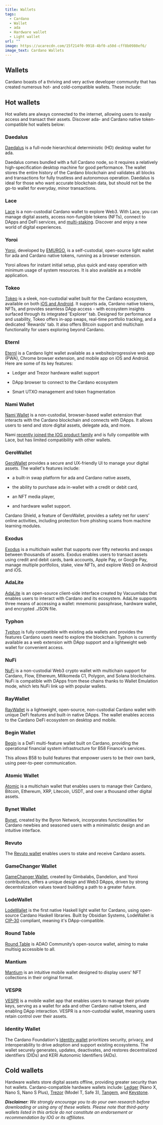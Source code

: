```yaml
---
title: Wallets
tags:
  - Cardano
  - Wallet
  - ada
  - Hardware wallet
  - Light wallet
url: ""
image: https://ucarecdn.com/15f214f0-9918-4bf0-a50d-cff8b0980ef6/
image_text: Cardano Wallets
---
```


## Wallets

Cardano boasts of a thriving and very active developer community that has created numerous hot- and cold-compatible wallets. These include:

## **Hot wallets**

Hot wallets are always connected to the internet, allowing users to easily access and transact their assets. Discover ada- and Cardano native token-compatible hot wallets below:

### **Daedalus**

[Daedalus](https://daedaluswallet.io/) is a full-node hierarchical deterministic (HD) desktop wallet for ada. 

Daedalus comes bundled with a full Cardano node, so it requires a relatively high-specification desktop machine for good performance. The wallet stores the entire history of the Cardano blockchain and validates all blocks and transactions for fully trustless and autonomous operation. Daedalus is ideal for those who want accurate blockchain data, but should not be the go-to wallet for everyday, minor transactions.

### **Lace**

[Lace](https://www.lace.io) is a non-custodial Cardano wallet to explore Web3. With Lace, you can manage digital assets, access non-fungible tokens (NFTs), connect to DApps and DeFi services, and [multi-staking](https://www.lace.io/blog/stake-your-ada-across-multiple-pools-with-lace-s-new-multi-delegation-feature-beta). Discover and enjoy a new world of digital experiences.

### **Yoroi**

[Yoroi](https://yoroi-wallet.com/#/), developed by [EMURGO](https://emurgo.io/), is a self-custodial, open-source light wallet for ada and Cardano native tokens, running as a browser extension. 

Yoroi allows for instant initial setup, plus quick and easy operation with minimum usage of system resources. It is also available as a mobile application.

### **Tokeo**

[Tokeo](https://tokeo.io) is a sleek, non-custodial wallet built for the Cardano ecosystem, available on both [iOS and Android](https://download.tokeo.io). It supports ada, Cardano native tokens, NFTs, and provides seamless DApp access - with ecosystem insights surfaced through its integrated 'Explorer' tab. Designed for performance and usability, Tokeo offers in-app swaps, real-time portfolio tracking, and a dedicated 'Rewards' tab. It also offers Bitcoin support and multichain functionality for users exploring beyond Cardano.

### **Eternl**

[Eternl](https://eternl.io) is a Cardano light wallet available as a website/progressive web app (PWA), Chrome browser extension, and mobile app on iOS and Android. Here are some of its key features:

*   Ledger and Trezor hardware wallet support
    
*   DApp browser to connect to the Cardano ecosystem
    
*   Smart UTXO management and token fragmentation
    

### **Nami Wallet**

[Nami Wallet](https://namiwallet.io/) is a non-custodial, browser-based wallet extension that interacts with the Cardano blockchain and connects with DApps. It allows users to send and store digital assets, delegate ada, and more.

Nami [recently joined the IOG product family](https://iohk.io/en/blog/posts/2023/11/01/nami-has-a-new-home/) and is fully compatible with Lace, but has limited compatibility with other wallets.

### **GeroWallet**

[GeroWallet](https://gerowallet.io/) provides a secure and UX-friendly UI to manage your digital assets. The wallet's features include:

*   a built-in swap platform for ada and Cardano native assets,
    
*   the ability to purchase ada in-wallet with a credit or debit card,
    
*   an NFT media player,
    
*   and hardware wallet support.
    

Cardano Shield, a feature of GeroWallet, provides a safety net for users’ online activities, including protection from phishing scams from machine learning modules. 

### **Exodus**

[Exodus](https://www.exodus.com/ada-cardano-wallet) is a multichain wallet that supports over fifty networks and swaps between thousands of assets. Exodus enables users to transact assets using credit and debit cards, bank accounts, Apple Pay, or Google Pay, manage multiple portfolios, stake, view NFTs, and explore Web3 on Android and iOS.

### **AdaLite**

[AdaLite](https://adalite.io/) is an open-source client-side interface created by Vacuumlabs that enables users to interact with Cardano and its ecosystem. AdaLite supports three means of accessing a wallet: mnemonic passphrase, hardware wallet, and encrypted .JSON file.

### **Typhon**

[Typhon](https://typhonwallet.io/) is fully compatible with existing ada wallets and provides the features Cardano users need to explore the blockchain. Typhon is currently available as a web extension with DApp support and a lightweight web wallet for convenient access.

### **NuFi**

[NuFi](https://nu.fi/) is a non-custodial Web3 crypto wallet with multichain support for Cardano, Flow, Ethereum, Milkomeda C1, Polygon, and Solana blockchains. NuFi is compatible with DApps from these chains thanks to Wallet Emulation mode, which lets NuFi link up with popular wallets.

### **RayWallet**

[RayWallet](https://raywallet.io/) is a lightweight, open-source, non-custodial Cardano wallet with unique DeFi features and built-in native DApps. The wallet enables access to the Cardano DeFi ecosystem on desktop and mobile.

### **Begin Wallet**

[Begin](https://b58.finance/) is a DeFi multi-feature wallet built on Cardano, providing the operational financial system infrastructure for B58 Finance's services.

This allows B58 to build features that empower users to be their own bank, using peer-to-peer communication.

### **Atomic Wallet**

[Atomic](https://atomicwallet.io/) is a multichain wallet that enables users to manage their Cardano, Bitcoin, Ethereum, XRP, Litecoin, USDT, and over a thousand other digital assets.

### **Bynet Wallet**

[Bynet](https://byron.network/), created by the Byron Network, incorporates functionalities for Cardano newbies and seasoned users with a minimalistic design and an intuitive interface.

### **Revuto**

The [Revuto wallet](https://crypto.revuto.com/wallet) enables users to stake and receive Cardano assets.

### **GameChanger Wallet**

[GameChanger Wallet](https://gamechanger.finance/#home), created by Gimbalabs, Dandelion, and Yoroi contributors, offers a unique design and Web3 DApps, driven by strong decentralization values toward building a path to a greater future.

### **LodeWallet**

[LodeWallet](https://lodewallet.io/) is the first native Haskell light wallet for Cardano, using open-source Cardano Haskell libraries. Built by Obsidian Systems, LodeWallet is [CIP-30](https://cips.cardano.org/cip/CIP-0030) compliant, meaning it's DApp-compatible.

### **Round Table**

[Round Table](https://roundtable.adaodapp.xyz/) is ADAO Community’s open-source wallet, aiming to make multisig accessible to all.

### **Mantium**

[Mantium](https://www.mantium.app/) is an intuitive mobile wallet designed to display users' NFT collections in their original format.

### **VESPR**

[VESPR](https://vespr.xyz/) is a mobile wallet app that enables users to manage their private keys, serving as a wallet for ada and other Cardano native tokens, and enabling DApp interaction. VESPR is a non-custodial wallet, meaning users retain control over their assets.

### **Identity Wallet**

The Cardano Foundation's [Identity wallet](https://identity.cardanofoundation.org/#overview) prioritizes security, privacy, and interoperability to drive adoption and support existing ecosystems. The wallet securely generates, updates, deactivates, and restores decentralized identifiers (DIDs) and KERI Autonomic Identifiers (AIDs).

## **Cold wallets**

Hardware wallets store digital assets offline, providing greater security than hot wallets. Cardano-compatible hardware wallets include: [Ledger](https://www.ledger.com/) (Nano X, Nano S, Nano S Plus), [Trezor](https://trezor.io/) (Model T, Safe 3), [Tangem](https://tangem.com/en/), and [Keystone](https://keyst.one/).

**_Disclaimer_**_: We strongly encourage you to do your own research before downloading or using any of these wallets. Please note that third-party wallets listed in this article do not constitute an endorsement or recommendation by IOG or its affiliates._
